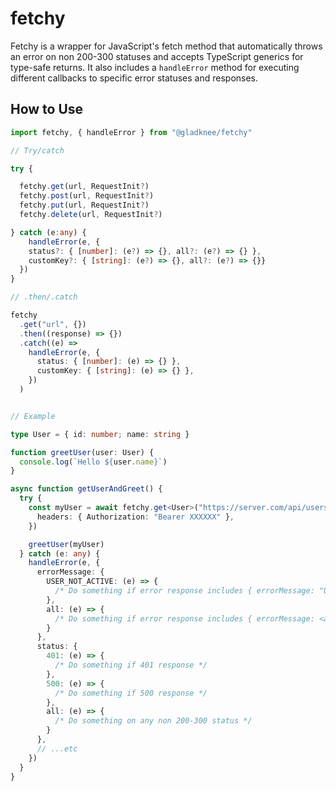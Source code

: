 # fetchy

Fetchy is a wrapper for JavaScript's fetch method that automatically throws an error on non 200-300 statuses and accepts TypeScript generics for type-safe returns. It also includes a `handleError` method for executing different callbacks to specific error statuses and responses.

## How to Use

```typescript
import fetchy, { handleError } from "@gladknee/fetchy"

// Try/catch

try {

  fetchy.get(url, RequestInit?)
  fetchy.post(url, RequestInit?)
  fetchy.put(url, RequestInit?)
  fetchy.delete(url, RequestInit?)

} catch (e:any) {
    handleError(e, {
    status?: { [number]: (e?) => {}, all?: (e?) => {} },
    customKey?: { [string]: (e?) => {}, all?: (e?) => {}}
  })
}

// .then/.catch

fetchy
  .get("url", {})
  .then((response) => {})
  .catch((e) =>
    handleError(e, {
      status: { [number]: (e) => {} },
      customKey: { [string]: (e) => {} },
    })
  )


// Example

type User = { id: number; name: string }

function greetUser(user: User) {
  console.log(`Hello ${user.name}`)
}

async function getUserAndGreet() {
  try {
    const myUser = await fetchy.get<User>("https://server.com/api/users/me", {
      headers: { Authorization: "Bearer XXXXXX" },
    })

    greetUser(myUser)
  } catch (e: any) {
    handleError(e, {
      errorMessage: {
        USER_NOT_ACTIVE: (e) => {
          /* Do something if error response includes { errorMessage: "USER_NOT_ACTIVE" } */
        },
        all: (e) => {
          /* Do something if error response includes { errorMessage: <anything> } */
        }
      },
      status: {
        401: (e) => {
          /* Do something if 401 response */
        },
        500: (e) => {
          /* Do something if 500 response */
        },
        all: (e) => {
          /* Do something on any non 200-300 status */
        }
      },
      // ...etc
    })
  }
}
```

